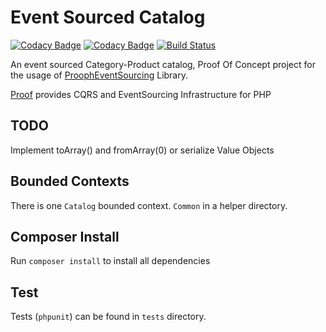 # Event Sourced Catalog

[![Codacy Badge](https://api.codacy.com/project/badge/Grade/b61bab2d81f748879604bef46bbd47f8)](https://www.codacy.com/app/koutsoumposval/event-sourced-catalog?utm_source=github.com&amp;utm_medium=referral&amp;utm_content=koutsoumposval/event-sourced-catalog&amp;utm_campaign=Badge_Grade)
[![Codacy Badge](https://api.codacy.com/project/badge/Coverage/b61bab2d81f748879604bef46bbd47f8)](https://www.codacy.com/app/koutsoumposval/event-sourced-catalog?utm_source=github.com&utm_medium=referral&utm_content=koutsoumposval/event-sourced-catalog&utm_campaign=Badge_Coverage)
[![Build Status](https://travis-ci.org/koutsoumposval/event-sourced-catalog.svg?branch=master)](https://travis-ci.org/koutsoumposval/event-sourced-catalog.svg?branch=master)

An event sourced Category-Product catalog, Proof Of Concept project for the 
usage of [ProophEventSourcing][1]
Library.

[Proof][2] provides CQRS and EventSourcing Infrastructure for PHP

TODO
----------------
Implement toArray() and fromArray(0) or serialize Value Objects

Bounded Contexts
----------------
There is one `Catalog` bounded context.
`Common` in a helper directory.

Composer Install
----------------
Run `composer install` to install all dependencies

Test
----------------
Tests (`phpunit`) can be found in `tests` directory.

[1]: https://github.com/prooph/event-sourcing
[2]: https://github.com/prooph